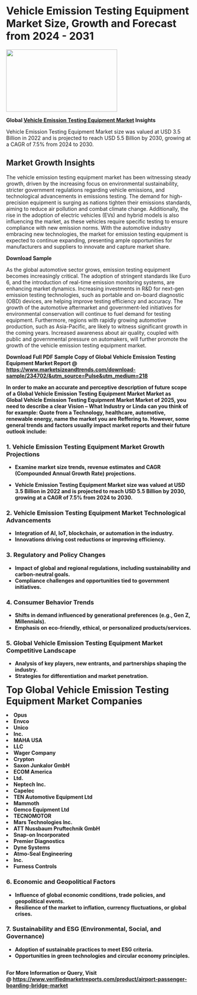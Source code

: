 <H1>Vehicle Emission Testing Equipment Market Size, Growth and Forecast from 2024 - 2031</H1><img class="aligncenter size-medium wp-image-584254" src="https://thirdeyenews.in/wp-content/uploads/2024/09/Global-Market-Research-300x168.jpeg" alt="" width="300" height="168" /><p><strong>Global&nbsp;<a href="https://www.marketsizeandtrends.com/download-sample/234702/&amp;utm_source=Pulse&amp;utm_medium=218">Vehicle Emission Testing Equipment Market</a> Insights</strong></p><p>Vehicle Emission Testing Equipment Market size was valued at USD 3.5 Billion in 2022 and is projected to reach USD 5.5 Billion by 2030, growing at a CAGR of 7.5% from 2024 to 2030.</p><p><h2>Market Growth Insights</h2> <p>The vehicle emission testing equipment market has been witnessing steady growth, driven by the increasing focus on environmental sustainability, stricter government regulations regarding vehicle emissions, and technological advancements in emissions testing. The demand for high-precision equipment is surging as nations tighten their emissions standards, aiming to reduce air pollution and combat climate change. Additionally, the rise in the adoption of electric vehicles (EVs) and hybrid models is also influencing the market, as these vehicles require specific testing to ensure compliance with new emission norms. With the automotive industry embracing new technologies, the market for emission testing equipment is expected to continue expanding, presenting ample opportunities for manufacturers and suppliers to innovate and capture market share.</p> <p><strong>Download Sample</strong></p> <p>As the global automotive sector grows, emission testing equipment becomes increasingly critical. The adoption of stringent standards like Euro 6, and the introduction of real-time emission monitoring systems, are enhancing market dynamics. Increasing investments in R&D for next-gen emission testing technologies, such as portable and on-board diagnostic (OBD) devices, are helping improve testing efficiency and accuracy. The growth of the automotive aftermarket and government-led initiatives for environmental conservation will continue to fuel demand for testing equipment. Furthermore, regions with rapidly growing automotive production, such as Asia-Pacific, are likely to witness significant growth in the coming years. Increased awareness about air quality, coupled with public and governmental pressure on automakers, will further promote the growth of the vehicle emission testing equipment market.</p> <p><strong></p><p><span class=""><strong>Download Full PDF Sample Copy of Global Vehicle Emission Testing Equipment Market Report</strong> @ <a href="https://www.marketsizeandtrends.com/download-sample/234702/&amp;utm_source=Pulse&amp;utm_medium=218" target="_blank">https://www.marketsizeandtrends.com/download-sample/234702/&amp;utm_source=Pulse&amp;utm_medium=218</a></span></p><p>In order to make an accurate and perceptive description of future scope of a Global&nbsp;Vehicle Emission Testing Equipment Market Market as Global&nbsp;Vehicle Emission Testing Equipment Market Market of 2025, you need to describe a clear Vision &ndash; What Industry or Linda can you think of for example: Quote from a Technology, healthcare, automotive, renewable energy, name the market you are Reffering to. However, some general trends and factors usually impact market reports and their future outlook include:</p><h3>1.&nbsp;<strong>Vehicle Emission Testing Equipment Market Growth Projections</strong></h3><ul><li>Examine market size trends, revenue estimates and CAGR (Compounded Annual Growth Rate) projections.</li><li><p>Vehicle Emission Testing Equipment Market size was valued at USD 3.5 Billion in 2022 and is projected to reach USD 5.5 Billion by 2030, growing at a CAGR of 7.5% from 2024 to 2030.</p></li></ul><h3>2.&nbsp;<strong>Vehicle Emission Testing Equipment Market Technological Advancements</strong></h3><ul><li>Integration of AI, IoT, blockchain, or automation in the industry.</li><li>Innovations driving cost reductions or improving efficiency.</li></ul><h3>3.&nbsp;<strong>Regulatory and Policy Changes</strong></h3><ul><li>Impact of global and regional regulations, including sustainability and carbon-neutral goals.</li><li>Compliance challenges and opportunities tied to government initiatives.</li></ul><h3>4.&nbsp;<strong>Consumer Behavior Trends</strong></h3><ul><li>Shifts in demand influenced by generational preferences (e.g., Gen Z, Millennials).</li><li>Emphasis on eco-friendly, ethical, or personalized products/services.</li></ul><h3>5.&nbsp;<strong>Global Vehicle Emission Testing Equipment Market Competitive Landscape</strong></h3><ul><li>Analysis of key players, new entrants, and partnerships shaping the industry.</li><li>Strategies for differentiation and market penetration.</li></ul><p data-pm-slice="1 1 []"><span style="color: inherit; font-family: inherit; font-size: 25px;">Top Global Vehicle Emission Testing Equipment Market Companies</span></p><div class="" data-test-id=""><p><li>Opus</li><li> Envco</li><li> Unico</li><li> Inc.</li><li> MAHA USA</li><li> LLC</li><li> Wager Company</li><li> Crypton</li><li> Saxon Junkalor GmbH</li><li> ECOM America</li><li> Ltd.</li><li> Neptech Inc.</li><li> Capelec</li><li> TEN Automotive Equipment Ltd</li><li> Mammoth</li><li> Gemco Equipment Ltd</li><li> TECNOMOTOR</li><li> Mars Technologies Inc.</li><li> ATT Nussbaum Pruftechnik GmbH</li><li> Snap-on Incorporated</li><li> Premier Diagnostics</li><li> Dyne Systems</li><li> Atmo-Seal Engineering</li><li> Inc.</li><li> Furness Controls</li></p></div><h3>6.&nbsp;<strong>Economic and Geopolitical Factors</strong></h3><ul><li>Influence of global economic conditions, trade policies, and geopolitical events.</li><li>Resilience of the market to inflation, currency fluctuations, or global crises.</li></ul><h3>7.&nbsp;<strong>Sustainability and ESG (Environmental, Social, and Governance)</strong></h3><ul><li>Adoption of sustainable practices to meet ESG criteria.</li><li>Opportunities in green technologies and circular economy principles.</li></ul><h2><strong style="font-size: 14px;">For More Information or Query, Visit @&nbsp;</strong><a style="background-color: #ffffff; font-size: 14px;" href="https://www.marketsizeandtrends.com/report/vehicle-emission-testing-equipment-market/" target="_blank">https://www.verifiedmarketreports.com/product/airport-passenger-boarding-bridge-market</a></h2>
